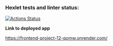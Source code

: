 ### Hexlet tests and linter status:
[![Actions Status](https://github.com/Weloza/frontend-project-12/actions/workflows/hexlet-check.yml/badge.svg)](https://github.com/Weloza/frontend-project-12/actions)

**Link to deployed app**

https://frontend-project-12-qomw.onrender.com/